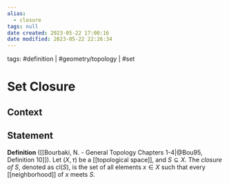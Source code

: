 ```yaml
---
alias:
  - closure
tags: null
date created: 2023-05-22 17:00:16
date modified: 2023-05-22 22:26:34
---
```


tags: #definition | #geometry/topology | #set

# Set Closure

## Context

## Statement

**Definition** ([[Bourbaki, N. - General Topology Chapters 1-4|@Bou95, Definition 10]]). Let $(X,\tau)$ be a [[topological space]], and $S\subseteq X$. The _closure of_ $S$, denoted as $\mathrm{cl}(S)$, is the set of all elements $x\in X$ such that every [[neighborhood]] of $x$ meets $S$.
